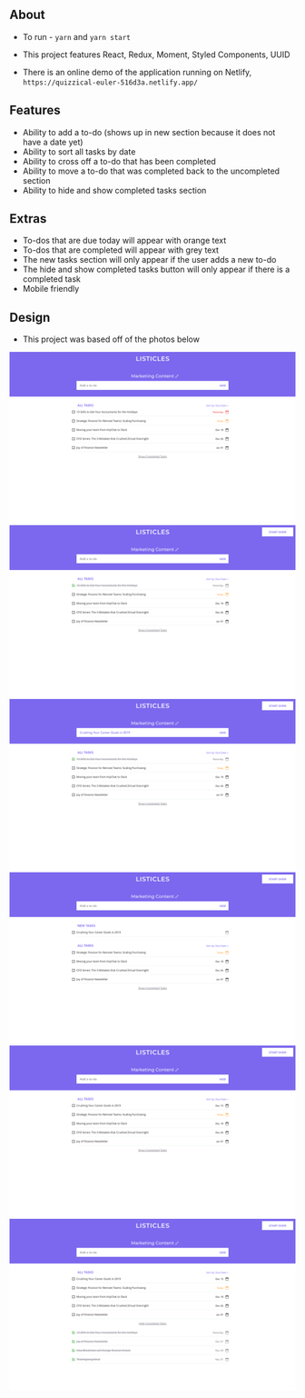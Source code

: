 ## About

- To run - `yarn` and `yarn start`

- This project features React, Redux, Moment, Styled Components, UUID

- There is an online demo of the application running on Netlify, `https://quizzical-euler-516d3a.netlify.app/`

## Features

- Ability to add a to-do (shows up in new section because it does not have a date yet)
- Ability to sort all tasks by date
- Ability to cross off a to-do that has been completed
- Ability to move a to-do that was completed back to the uncompleted section
- Ability to hide and show completed tasks section

## Extras

- To-dos that are due today will appear with orange text
- To-dos that are completed will appear with grey text
- The new tasks section will only appear if the user adds a new to-do
- The hide and show completed tasks button will only appear if there is a completed task
- Mobile friendly

## Design

- This project was based off of the photos below

![alt text](https://github.com/bpgs08/Listicles/blob/master/1.png?raw=true)
![alt text](https://github.com/bpgs08/Listicles/blob/master/2.png?raw=true)
![alt text](https://github.com/bpgs08/Listicles/blob/master/3.png?raw=true)
![alt text](https://github.com/bpgs08/Listicles/blob/master/4.png?raw=true)
![alt text](https://github.com/bpgs08/Listicles/blob/master/5.png?raw=true)
![alt text](https://github.com/bpgs08/Listicles/blob/master/6.png?raw=true)


